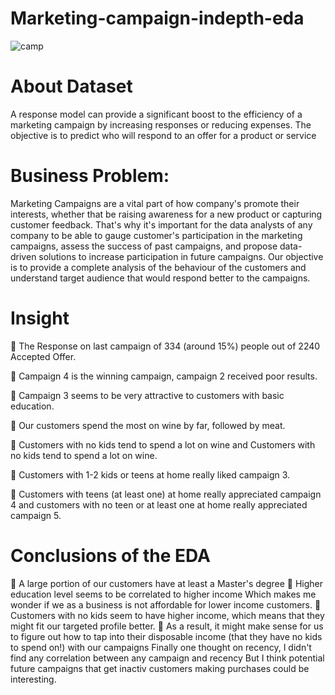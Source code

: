 # Marketing-campaign-indepth-eda
![camp](https://github.com/rauthananup/Marketing_camp/assets/123797009/debf0f75-6dd5-4157-9a28-dbc6c8c82ae1)

# About Dataset
A response model can provide a significant boost to the efficiency of a marketing campaign by increasing responses or reducing expenses. The objective is to predict who will respond to an offer for a product or service

# Business Problem: 
Marketing Campaigns are a vital part of how company's promote their interests, whether that be raising awareness for a new product or capturing customer feedback. That's why it's important for the data analysts of any company to be able to gauge customer's participation in the marketing campaigns, assess the success of past campaigns, and propose data-driven solutions to increase participation in future campaigns.
Our objective is to provide a complete analysis of the behaviour of the customers and understand target audience that would respond better to the campaigns.

# Insight

📌 The Response on last campaign of 334 (around 15%) people out of 2240 Accepted Offer.

📌 Campaign 4 is the winning campaign, campaign 2 received poor results.

📌 Campaign 3 seems to be very attractive to customers with basic education.

📌 Our customers spend the most on wine by far, followed by meat.

📌 Customers with no kids tend to spend a lot on wine and Customers with no kids tend to spend a lot on wine.

📌 Customers with 1-2 kids or teens at home really liked campaign 3.

📌 Customers with teens (at least one) at home really appreciated campaign 4 and customers with no teen or at least one at home really appreciated campaign 5.

# Conclusions of the EDA

📌 A large portion of our customers have at least a Master's degree
📌 Higher education level seems to be correlated to higher income Which makes me wonder if we as a business is not affordable for lower income customers.
📌 Customers with no kids seem to have higher income, which means that they might fit our targeted profile better.
📌 As a result, it might make sense for us to figure out how to tap into their disposable income (that they have no kids to spend on!) with our campaigns
   Finally one thought on recency, I didn't find any correlation between any campaign and recency But I think potential future campaigns that get inactiv        customers making purchases could be interesting.
